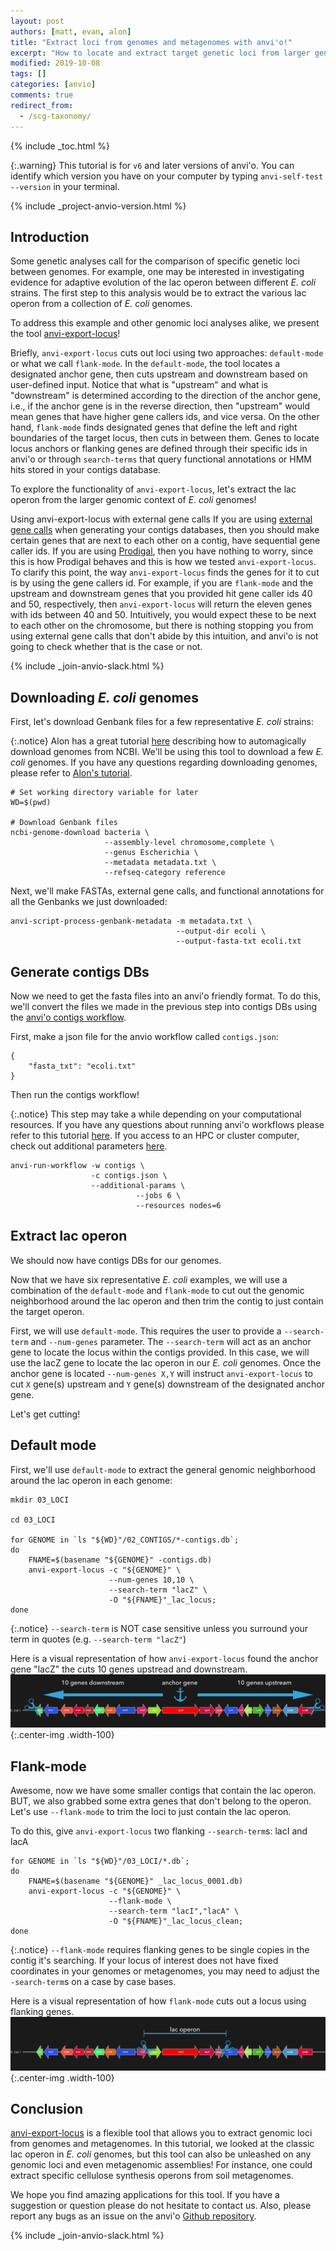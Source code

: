 ```yaml
---
layout: post
authors: [matt, evan, alon]
title: "Extract loci from genomes and metagenomes with anvi'o!"
excerpt: "How to locate and extract target genetic loci from larger genetic context."
modified: 2019-10-08
tags: []
categories: [anvio]
comments: true
redirect_from:
  - /scg-taxonomy/
---
```


{% include _toc.html %}

{:.warning}
This tutorial is for `v6` and later versions of anvi'o. You can identify which version you have on your computer by typing `anvi-self-test --version` in your terminal.

{% include _project-anvio-version.html %}

## Introduction

Some genetic analyses call for the comparison of specific genetic loci between genomes. For example, one may be interested in investigating evidence for adaptive evolution of the lac operon between different _E. coli_ strains. The first step to this analysis would be to extract the various lac operon from a collection of _E. coli_ genomes. 

To address this example and other genomic loci analyses alike, we present the tool [anvi-export-locus](/software/anvio/vignette/#anvi-export-locus)!

Briefly, `anvi-export-locus` cuts out loci using two approaches: `default-mode` or what we call `flank-mode`. In the `default-mode`, the tool locates a designated anchor gene, then cuts upstream and downstream based on user-defined input. Notice that what is "upstream" and what is "downstream" is determined according to the direction of the anchor gene, i.e., if the anchor gene is in the reverse direction, then "upstream" would mean genes that have higher gene callers ids, and vice versa. On the other hand, `flank-mode` finds designated genes that define the left and right boundaries of the target locus, then cuts in between them. Genes to locate locus anchors or flanking genes are defined through their specific ids in anvi'o or through `search-terms` that query functional annotations or HMM hits stored in your contigs database.

To explore the functionality of `anvi-export-locus`, let's extract the lac operon from the larger genomic context of _E. coli_ genomes!

<div class="extra-info" markdown="1">

<span class="extra-info-header">Using anvi-export-locus with external gene calls</span>
If you are using [external gene calls](https://github.com/merenlab/anvio/issues/368) when generating your contigs databases, then you should make certain genes that are next to each other on a contig, have sequential gene caller ids. If you are using [Prodigal](https://github.com/hyattpd/Prodigal), then you have nothing to worry, since this is how Prodigal behaves and this is how we tested `anvi-export-locus`. To clarify this point, the way `anvi-export-locus` finds the genes for it to cut is by using the gene callers id. For example, if you are `flank-mode` and the upstream and downstream genes that you provided hit gene caller ids 40 and 50, respectively, then `anvi-export-locus` will return the eleven genes with ids between 40 and 50. Intuitively, you would expect these to be next to each other on the chromosome, but there is nothing stopping you from using external gene calls that don't abide by this intuition, and anvi'o is not going to check whether that is the case or not.
</div>


{% include _join-anvio-slack.html %}

## Downloading _E. coli_ genomes

First, let's download Genbank files for a few representative _E. coli_ strains:

{:.notice}
Alon has a great tutorial [here](http://merenlab.org/2019/03/14/ncbi-genome-download-magic/) describing how to automagically download genomes from NCBI. We'll be using this tool to download a few _E. coli_ genomes. If you have any questions regarding downloading genomes, please refer to [Alon's tutorial](http://merenlab.org/2019/03/14/ncbi-genome-download-magic/).

```{bash}
# Set working directory variable for later
WD=$(pwd)

# Download Genbank files
ncbi-genome-download bacteria \
                     --assembly-level chromosome,complete \
                     --genus Escherichia \
                     --metadata metadata.txt \
                     --refseq-category reference
```

Next, we'll make FASTAs, external gene calls, and functional annotations for all the Genbanks we just downloaded:
```{bash}
anvi-script-process-genbank-metadata -m metadata.txt \
                                     --output-dir ecoli \
                                     --output-fasta-txt ecoli.txt
```

## Generate contigs DBs
Now we need to get the fasta files into an anvi'o friendly format. To do this, we'll convert the files we made in the previous step into contigs DBs using the [anvi'o contigs workflow](http://merenlab.org/2018/07/09/anvio-snakemake-workflows/#contigs-workflow). 

First, make a json file for the anvio workflow called `contigs.json`:
```{bash}
{
    "fasta_txt": "ecoli.txt"
}
```

Then run the contigs workflow! 

{:.notice}
This step may take a while depending on your computational resources. If you have any questions about running anvi'o workflows please refer to this tutorial [here](http://merenlab.org/2018/07/09/anvio-snakemake-workflows/#a-general-introduction-to-essentials). If you access to an HPC or cluster computer, check out additional parameters  [here](http://merenlab.org/2018/07/09/anvio-snakemake-workflows/#running-workflows-on-a-cluster).
```{bash}
anvi-run-workflow -w contigs \
                  -c contigs.json \
                  --additional-params \
                            --jobs 6 \
                            --resources nodes=6
```

## Extract lac operon

We should now have contigs DBs for our genomes. 

Now that we have six representative _E. coli_ examples, we will use a combination of the `default-mode` and `flank-mode` to cut out the genomic neighborhood around the lac operon and then trim the contig to just contain the target operon. 

First, we will use `default-mode`. This requires the user to provide a `--search-term` and `--num-genes` parameter. The `--search-term` will act as an anchor gene to locate the locus within the contigs provided. In this case, we will use the lacZ gene to locate the lac operon in our  _E. coli_ genomes. Once the anchor gene is located `--num-genes X,Y` will instruct `anvi-export-locus` to cut `X` gene(s) upstream and `Y` gene(s) downstream of the designated anchor gene.

Let's get cutting!

## Default mode

First, we'll use `default-mode` to extract the general genomic neighborhood around the lac operon in each genome:
```{bash}
mkdir 03_LOCI

cd 03_LOCI

for GENOME in `ls "${WD}"/02_CONTIGS/*-contigs.db`;
do
    FNAME=$(basename "${GENOME}" -contigs.db)
    anvi-export-locus -c "${GENOME}" \
                      --num-genes 10,10 \
                      --search-term "lacZ" \
                      -O "${FNAME}"_lac_locus;
done
```

{:.notice}
`--search-term` is NOT case sensitive unless you surround your term in quotes (e.g. `--search-term "lacZ"`)

Here is a visual representation of how `anvi-export-locus` found the anchor gene "lacZ" the cuts 10 genes upstread and downstream.
[![export-locus-defaultmode](/images/export-locus-defaultmode.png)](export-locus-defaultmode.png){:.center-img .width-100}

## Flank-mode

Awesome, now we have some smaller contigs that contain the lac operon. BUT, we also grabbed some extra genes that don't belong to the operon. Let's use `--flank-mode` to trim the loci to just contain the lac operon.

To do this, give `anvi-export-locus` two flanking `--search-term`s: lacI and lacA
```{bash}
for GENOME in `ls "${WD}"/03_LOCI/*.db`;
do
    FNAME=$(basename "${GENOME}" _lac_locus_0001.db)
    anvi-export-locus -c "${GENOME}" \
                      --flank-mode \
                      --search-term "lacI","lacA" \
                      -O "${FNAME}"_lac_locus_clean;
done
```

{:.notice}
`--flank-mode` requires flanking genes to be single copies in the contig it's searching. If your locus of interest does not have fixed coordinates in your genomes or metagenomes, you may need to adjust the `-search-term`s on a case by case bases. 

Here is a visual representation of how `flank-mode` cuts out a locus using flanking genes.
[![export-locus-defaultmode](/images/export-locus-flankmode.png)](export-locus-flankmode.png){:.center-img .width-100}

## Conclusion

[anvi-export-locus](/software/anvio/vignette/#anvi-export-locus) is a flexible tool that allows you to extract genomic loci from genomes and metagenomes. In this tutorial, we looked at the classic lac operon in _E. coli_ genomes, but this tool can also be unleashed on any genomic loci and even metagenomic assemblies! For instance, one could extract specific cellulose synthesis operons from soil metagenomes.

We hope you find amazing applications for this tool. If you have a suggestion or question please do not hesitate to contact us. Also, please report any bugs as an issue on the anvi'o [Github repository](https://github.com/merenlab/anvio).

{% include _join-anvio-slack.html %}


